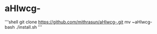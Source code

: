 # aHlwcg-

'''shell
git clone https://github.com/mithrasun/aHlwcg-.git
mv ~aHlwcg-
bash ./install.sh
'''

